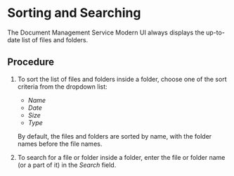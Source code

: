 <!-- loio53d84b6a14424b53a2458ad60b521038 -->

# Sorting and Searching

The Document Management Service Modern UI always displays the up-to-date list of files and folders.



<a name="loio53d84b6a14424b53a2458ad60b521038__steps_o11_yk5_bq"/>

## Procedure

1.  To sort the list of files and folders inside a folder, choose one of the sort criteria from the dropdown list:

    -   *Name*
    -   *Date*
    -   *Size*
    -   *Type*

    By default, the files and folders are sorted by name, with the folder names before the file names.

2.  To search for a file or folder inside a folder, enter the file or folder name \(or a part of it\) in the *Search* field.



